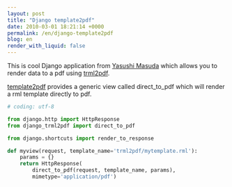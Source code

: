```yaml
---
layout: post
title: "Django template2pdf"
date: 2010-03-01 18:21:14 +0000
permalink: /en/django-template2pdf
blog: en
render_with_liquid: false
---
```


This is cool Django application from [Yasushi
Masuda](http://twitter.com/whosaysni) which allows you to render data to
a pdf using [trml2pdf](http://pypi.python.org/pypi/trml2pdf).

[template2pdf](http://code.google.com/p/template2pdf/) provides a
generic view called direct\_to\_pdf which will render a rml template
directly to pdf.

``` python
# coding: utf-8

from django.http import HttpResponse
from django_trml2pdf import direct_to_pdf

from django.shortcuts import render_to_response

def myview(request, template_name='trml2pdf/mytemplate.rml'):
    params = {}
    return HttpResponse(
        direct_to_pdf(request, template_name, params),
        mimetype='application/pdf')
```

